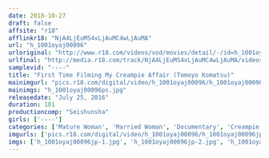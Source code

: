 ```yaml
---
date: 2018-10-27
draft: false
affsite: "r18"
afflinkr18: "NjA4LjEuMS4xLjAuMC4wLjAuMA"
url: "h_1001oyaj00096"
urloriginal: "http://www.r18.com/videos/vod/movies/detail/-/id=h_1001oyaj00096"
urlfinal: "http://media.r18.com/track/NjA4LjEuMS4xLjAuMC4wLjAuMA/videos/vod/movies/detail/-/id=h_1001oyaj00096"
samplevid: "----"
title: "First Time Filming My Creampie Affair (Tomoyo Komatsu)"
mainimgurl: "pics.r18.com/digital/video/h_1001oyaj00096/h_1001oyaj00096ps.jpg"
mainimgs: "h_1001oyaj00096ps.jpg"
releasedate: "July 25, 2016"
duration: 101
productioncomp: "Seishunsha"
girls: ['----']
categories: ['Mature Woman', 'Married Woman', 'Documentary', 'Creampie']
imgurls: ['pics.r18.com/digital/video/h_1001oyaj00096/h_1001oyaj00096jp-1.jpg', 'pics.r18.com/digital/video/h_1001oyaj00096/h_1001oyaj00096jp-2.jpg', 'pics.r18.com/digital/video/h_1001oyaj00096/h_1001oyaj00096jp-3.jpg', 'pics.r18.com/digital/video/h_1001oyaj00096/h_1001oyaj00096jp-4.jpg', 'pics.r18.com/digital/video/h_1001oyaj00096/h_1001oyaj00096jp-5.jpg', 'pics.r18.com/digital/video/h_1001oyaj00096/h_1001oyaj00096jp-6.jpg', 'pics.r18.com/digital/video/h_1001oyaj00096/h_1001oyaj00096jp-7.jpg', 'pics.r18.com/digital/video/h_1001oyaj00096/h_1001oyaj00096jp-8.jpg', 'pics.r18.com/digital/video/h_1001oyaj00096/h_1001oyaj00096jp-9.jpg', 'pics.r18.com/digital/video/h_1001oyaj00096/h_1001oyaj00096jp-10.jpg', 'pics.r18.com/digital/video/h_1001oyaj00096/h_1001oyaj00096jp-11.jpg', 'pics.r18.com/digital/video/h_1001oyaj00096/h_1001oyaj00096jp-12.jpg', 'pics.r18.com/digital/video/h_1001oyaj00096/h_1001oyaj00096jp-13.jpg', 'pics.r18.com/digital/video/h_1001oyaj00096/h_1001oyaj00096jp-14.jpg', 'pics.r18.com/digital/video/h_1001oyaj00096/h_1001oyaj00096jp-15.jpg', 'pics.r18.com/digital/video/h_1001oyaj00096/h_1001oyaj00096jp-16.jpg', 'pics.r18.com/digital/video/h_1001oyaj00096/h_1001oyaj00096jp-17.jpg', 'pics.r18.com/digital/video/h_1001oyaj00096/h_1001oyaj00096jp-18.jpg', 'pics.r18.com/digital/video/h_1001oyaj00096/h_1001oyaj00096jp-19.jpg', 'pics.r18.com/digital/video/h_1001oyaj00096/h_1001oyaj00096jp-20.jpg']
imgs: ['h_1001oyaj00096jp-1.jpg', 'h_1001oyaj00096jp-2.jpg', 'h_1001oyaj00096jp-3.jpg', 'h_1001oyaj00096jp-4.jpg', 'h_1001oyaj00096jp-5.jpg', 'h_1001oyaj00096jp-6.jpg', 'h_1001oyaj00096jp-7.jpg', 'h_1001oyaj00096jp-8.jpg', 'h_1001oyaj00096jp-9.jpg', 'h_1001oyaj00096jp-10.jpg', 'h_1001oyaj00096jp-11.jpg', 'h_1001oyaj00096jp-12.jpg', 'h_1001oyaj00096jp-13.jpg', 'h_1001oyaj00096jp-14.jpg', 'h_1001oyaj00096jp-15.jpg', 'h_1001oyaj00096jp-16.jpg', 'h_1001oyaj00096jp-17.jpg', 'h_1001oyaj00096jp-18.jpg', 'h_1001oyaj00096jp-19.jpg', 'h_1001oyaj00096jp-20.jpg']
---
```

